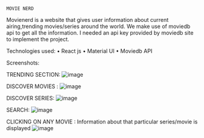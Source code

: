                                                                                             MOVIE NERD

Movienerd is a website that gives user information about current airing,trending movies/series around the world.
We make use of moviedb api to get all the information. I needed an api key provided by moviedb site to implement the project.

Technologies used:
•	React js
•	Material UI
•	Moviedb API

Screenshots:

TRENDING SECTION:
![image](https://github.com/prakashbist28/MovieNerd/assets/113052349/c0011e75-ed23-4812-9c8c-0f7097538e86)


DISCOVER MOVIES :
![image](https://github.com/prakashbist28/MovieNerd/assets/113052349/2beaad23-5453-4a47-82f1-bc1407ad4781)


DISCOVER SERIES:
![image](https://github.com/prakashbist28/MovieNerd/assets/113052349/ff8a1513-bca4-4ed1-8709-054dcfcb873a)


SEARCH:
![image](https://github.com/prakashbist28/MovieNerd/assets/113052349/ab3896e8-1cc5-4780-aab3-99d5bcf8fb9a)


CLICKING ON ANY MOVIE :
Information about that particular series/movie is displayed
![image](https://github.com/prakashbist28/MovieNerd/assets/113052349/59459dfb-8239-4a79-9b1e-e9a3ea0b09fe)



